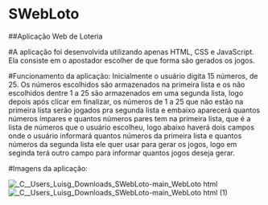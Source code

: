 # SWebLoto
##Aplicação Web de Loteria

#A aplicação foi desenvolvida utilizando apenas HTML, CSS e JavaScript. Ela consiste em o apostador escolher de que forma são gerados os jogos.

#Funcionamento da aplicação:
Inicialmente o usuário digita 15 números, de 25. Os números escolhidos são armazenados na primeira lista e os não escolhidos dentre 1 a 25 são armazenados 
em uma segunda lista, logo depois após clicar em finalizar, os números de 1 a 25 que não estão na primeira lista serão jogados pra segunda lista e embaixo
aparecerá quantos números ímpares e quantos números pares tem na primeira lista, que é a lista de números que o usuário escolheu, logo abaixo haverá dois
campos onde o usuário informará quantos números da primeira lista e quantos números da segunda lista ele quer usar para gerar os jogos, logo em seginda
terá outro campo para informar quantos jogos deseja gerar.

#Imagens da aplicação:

![_C__Users_Luisg_Downloads_SWebLoto-main_WebLoto html](https://user-images.githubusercontent.com/73610225/232339040-bcd6a8bd-8019-4829-877f-2083171e937f.png)
![_C__Users_Luisg_Downloads_SWebLoto-main_WebLoto html (1)](https://user-images.githubusercontent.com/73610225/232339034-bf436ebd-15ad-41eb-9784-250c93e44072.png)

